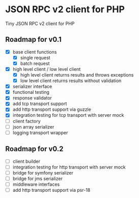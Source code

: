# JSON RPC v2 client for PHP

Tiny JSON RPC v2 client for PHP

## Roadmap for v0.1

* [x] base client functions
  * [x] single request
  * [x] batch request
* [x] high level client / low level client
  * [x] high level client returns results and throws exceptions
  * [x] low level client returns results without validation
* [x] serializer interface
* [x] functional testing
* [x] response validator
* [x] add tcp transport support
* [x] add http transport support via guzzle
* [x] integration testing for tcp transport with server mock
* [ ] client factory
* [ ] json array serializer
* [ ] logging transport wrapper

## Roadmap for v0.2

* [ ] client builder
* [ ] integration testing for http transport with server mock
* [ ] bridge for symfony serializer
* [ ] bridge for jms serializer
* [ ] middleware interfaces
* [ ] add http transport support via psr-18
